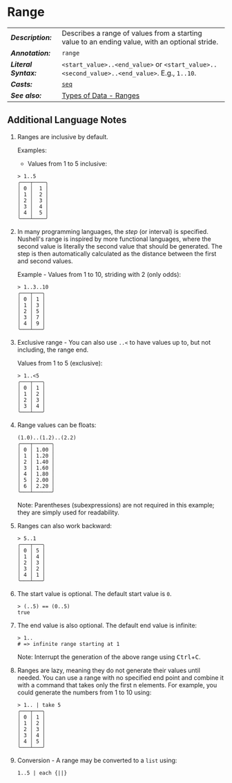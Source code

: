 # Range

|                       |                                                                                                |
| --------------------- | ---------------------------------------------------------------------------------------------- |
| **_Description:_**    | Describes a range of values from a starting value to an ending value, with an optional stride. |
| **_Annotation:_**     | `range`                                                                                        |
| **_Literal Syntax:_** | `<start_value>..<end_value>` or `<start_value>..<second_value>..<end_value>`. E.g., `1..10`.   |
| **_Casts:_**          | [`seq`](/commands/docs/seq.md)                                                                 |
| **_See also:_**       | [Types of Data - Ranges](/book/types_of_data.md#ranges)                                        |

## Additional Language Notes

1. Ranges are inclusive by default.

   Examples:

   - Values from 1 to 5 inclusive:

   ```nu
   > 1..5
   ╭───┬────╮
   │ 0 │  1 │
   │ 1 │  2 │
   │ 2 │  3 │
   │ 3 │  4 │
   │ 4 │  5 │
   ╰───┴────╯
   ```

1. In many programming languages, the _step_ (or interval) is specified. Nushell's range is inspired by more functional languages, where the second value is literally the second value that should be generated. The step is then automatically calculated as the distance between the first and second values.

   Example - Values from 1 to 10, striding with 2 (only odds):

   ```nu
   > 1..3..10
   ╭───┬───╮
   │ 0 │ 1 │
   │ 1 │ 3 │
   │ 2 │ 5 │
   │ 3 │ 7 │
   │ 4 │ 9 │
   ╰───┴───╯
   ```

1. Exclusive range - You can also use `..<` to have values up to, but not including, the range end.

   Values from 1 to 5 (exclusive):

   ```nu
   > 1..<5
   ╭───┬───╮
   │ 0 │ 1 │
   │ 1 │ 2 │
   │ 2 │ 3 │
   │ 3 │ 4 │
   ╰───┴───╯
   ```

1. Range values can be floats:

   ```nu
   (1.0)..(1.2)..(2.2)
   ╭───┬──────╮
   │ 0 │ 1.00 │
   │ 1 │ 1.20 │
   │ 2 │ 1.40 │
   │ 3 │ 1.60 │
   │ 4 │ 1.80 │
   │ 5 │ 2.00 │
   │ 6 │ 2.20 │
   ╰───┴──────╯
   ```

   Note: Parentheses (subexpressions) are not required in this example; they are simply used for readability.

1. Ranges can also work backward:

   ```nu
   > 5..1
   ╭───┬───╮
   │ 0 │ 5 │
   │ 1 │ 4 │
   │ 2 │ 3 │
   │ 3 │ 2 │
   │ 4 │ 1 │
   ╰───┴───╯
   ```

1. The start value is optional. The default start value is `0`.

   ```nu
   > (..5) == (0..5)
   true
   ```

1. The end value is also optional. The default end value is infinite:

   ```nu
   > 1..
   # => infinite range starting at 1
   ```

   Note: Interrupt the generation of the above range using <kbd>Ctrl</kbd>+<kbd>C</kbd>.

1. Ranges are lazy, meaning they do not generate their values until needed. You can use a range with no specified end point and combine it with a command that takes only the first n elements. For example, you could generate the numbers from 1 to 10 using:

   ```nu
   > 1.. | take 5
   ╭───┬───╮
   │ 0 │ 1 │
   │ 1 │ 2 │
   │ 2 │ 3 │
   │ 3 │ 4 │
   │ 4 │ 5 │
   ╰───┴───╯
   ```

1. Conversion - A range may be converted to a `list` using:

   ```nu
   1..5 | each {||}
   ```
